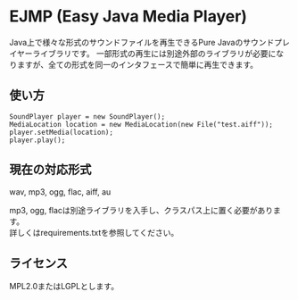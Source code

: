 EJMP (Easy Java Media Player)
===============================

Java上で様々な形式のサウンドファイルを再生できるPure Javaのサウンドプレイヤーライブラリです。
一部形式の再生には別途外部のライブラリが必要になりますが、全ての形式を同一のインタフェースで簡単に再生できます。

使い方
---------------------------------

    SoundPlayer player = new SoundPlayer();
    MediaLocation location = new MediaLocation(new File("test.aiff"));
    player.setMedia(location);
    player.play();


現在の対応形式
---------------------------------

wav, mp3, ogg, flac, aiff, au

mp3, ogg, flacは別途ライブラリを入手し、クラスパス上に置く必要があります。  
詳しくはrequirements.txtを参照してください。


ライセンス
---------------------------------

MPL2.0またはLGPLとします。

